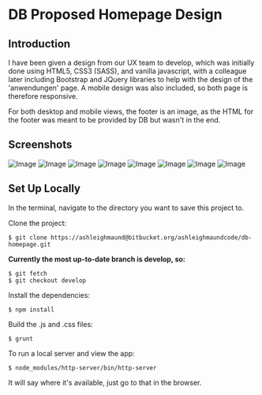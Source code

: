 DB Proposed Homepage Design
===========================

Introduction
------------

I have been given a design from our UX team to develop, which was initially done using HTML5, CSS3 (SASS), and
vanilla javascript, with a colleague later including Bootstrap and JQuery libraries to help with the design of
the 'anwendungen' page. A mobile design was also included, so both page is therefore responsive.

For both desktop and mobile views, the footer is an image, as the HTML for the footer was meant to be provided by DB
but wasn't in the end.

Screenshots
-----------

![Image](https://bytebucket.org/ashleighmaundcode/db-homepage/raw/43bd9dba7fa065e8f1b2ac17b1ddedadb93c57af/src/screenshots/db-home-1.PNG)
![Image](https://bytebucket.org/ashleighmaundcode/db-homepage/raw/774ace90dc2a3f01f92b39c6662978c4713a6e44/src/screenshots/db-home-2.PNG)
![Image](https://bytebucket.org/ashleighmaundcode/db-homepage/raw/774ace90dc2a3f01f92b39c6662978c4713a6e44/src/screenshots/db-home-3.PNG)
![Image](https://bytebucket.org/ashleighmaundcode/db-homepage/raw/774ace90dc2a3f01f92b39c6662978c4713a6e44/src/screenshots/db-home-4.PNG)
![Image](https://bytebucket.org/ashleighmaundcode/db-homepage/raw/774ace90dc2a3f01f92b39c6662978c4713a6e44/src/screenshots/db-home-5.PNG)
![Image](https://bytebucket.org/ashleighmaundcode/db-homepage/raw/774ace90dc2a3f01f92b39c6662978c4713a6e44/src/screenshots/db-home-6.PNG)
![Image](https://bytebucket.org/ashleighmaundcode/db-homepage/raw/774ace90dc2a3f01f92b39c6662978c4713a6e44/src/screenshots/db-home-7.PNG)
![Image](https://bytebucket.org/ashleighmaundcode/db-homepage/raw/774ace90dc2a3f01f92b39c6662978c4713a6e44/src/screenshots/db-footer.PNG)

Set Up Locally
--------------

In the terminal, navigate to the directory you want to save this project to.

Clone the project:

```
$ git clone https://ashleighmaund@bitbucket.org/ashleighmaundcode/db-homepage.git
```

**Currently the most up-to-date branch is develop, so:**

```
$ git fetch
$ git checkout develop
```

Install the dependencies:

```
$ npm install
```

Build the .js and .css files:

```
$ grunt
```

To run a local server and view the app:

```
$ node_modules/http-server/bin/http-server
```

It will say where it's available, just go to that in the browser.